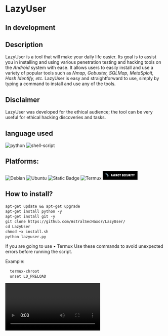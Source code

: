 # LazyUser

## In development

## Description
LazyUser is a tool that will make your daily life easier. Its goal is to assist you in installing and using various penetration testing and hacking tools on the *Android* system with ease. It allows users to easily install and use a variety of popular tools such as *Nmap, Gobuster, SQLMap, MetaSploit, Hash Identify, etc*. LazyUser is easy and straightforward to use, simply by typing a command to install and use any of the tools.
## Disclaimer
LazyUser was developed for the ethical audience; the tool can be very useful for ethical hacking discoveries and tasks.

## language used
![python](https://img.shields.io/badge/Python-3-faea11?labelColor=faea11&style=for-the-badge&logo=python&logoColor=000000&link=https://www.python.org/downloads)
![shell-script](https://img.shields.io/badge/Shell_Script-121011?style=for-the-badge&logo=gnu-bash&logoColor=white)

## Platforms:
![Debian](https://img.shields.io/badge/Debian-gnu?style=for-the-badge&logo=Debian&logoColor=%23ca1717ff&color=%23000000ff)
![Ubuntu](https://img.shields.io/badge/Ubuntu-gnu?style=for-the-badge&logo=Ubuntu&logoColor=%23c1600bff&color=%23000000ff)
![Static Badge](https://img.shields.io/badge/Kal_linux-gnu?style=for-the-badge&logo=Kali%20linux&color=%23000000ff)
![Termux](https://img.shields.io/badge/Termux-linux?style=for-the-badge&logo=android&logoColor=%23ffffffff&color=%23000000ff)
<img loading="lazy" src="src/parrotlogo.jpg" width="110" height="28"/>

## How to install?
```
apt-get update && apt-get upgrade
apt-get install python -y
apt-get install git -y
git clone https://github.com/AstralSecHaxor/LazyUser/
cd LazyUser
chmod +x install.sh
python lazyuser.py
```
If you are going to use • Termux
 Use these commands to avoid unexpected errors before running the script.
 
 Example:
```      
  termux-chroot
  unset LD_PRELOAD 
```
![help](src/help.mp4)